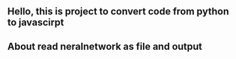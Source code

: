 ## Hello, this is project to convert code from python to javascirpt

## About read neralnetwork as file and output
